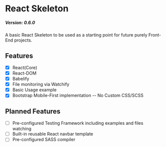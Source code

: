 # React Skeleton 
##### Version: 0.6.0

A basic React Skeleton to be used as a starting point for future purely Front-End projects.

## Features

- [x] React(Core)
- [x] React-DOM
- [x] Babelify
- [x] File monitoring via Watchify
- [x] Basic Usage example
- [x] Bootstrap Mobile-First implementation -- No Custom CSS/SCSS

## Planned Features

- [ ] Pre-configured Testing Framework including examples and files watching
- [ ] Built-in reusable React navbar template
- [ ] Pre-configured SASS compiler